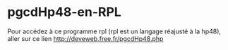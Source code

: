 # pgcdHp48-en-RPL
Pour accédez à ce programme rpl (rpl est un langage réajusté à la hp48), aller sur ce lien 
http://deveweb.free.fr/pgcdHp48.php

